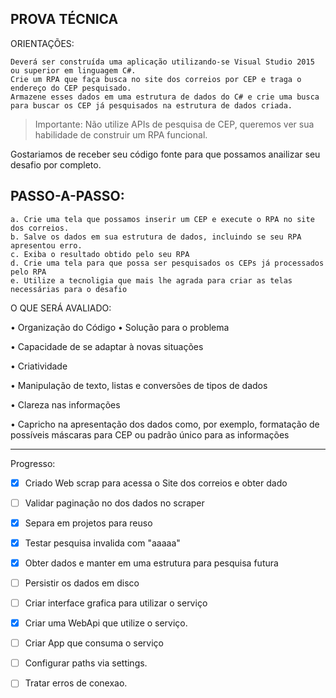 ## PROVA TÉCNICA


ORIENTAÇÕES:

    Deverá ser construída uma aplicação utilizando-se Visual Studio 2015 ou superior em linguagem C#.
    Crie um RPA que faça busca no site dos correios por CEP e traga o endereço do CEP pesquisado.
    Armazene esses dados em uma estrutura de dados do C# e crie uma busca para buscar os CEP já pesquisados na estrutura de dados criada.

> Importante: Não utilize APIs de pesquisa de CEP, queremos ver sua habilidade de construir um
RPA funcional.

Gostariamos de receber seu código fonte para que possamos anailizar seu desafio por completo.
 
## PASSO-A-PASSO:
    
    a. Crie uma tela que possamos inserir um CEP e execute o RPA no site dos correios.
    b. Salve os dados em sua estrutura de dados, incluindo se seu RPA apresentou erro.
    c. Exiba o resultado obtido pelo seu RPA
    d. Crie uma tela para que possa ser pesquisados os CEPs já processados pelo RPA
    e. Utilize a tecnoligia que mais lhe agrada para criar as telas necessárias para o desafio
 
O QUE SERÁ AVALIADO:

• Organização do Código
• Solução para o problema

• Capacidade de se adaptar à novas situações

• Criatividade

• Manipulação de texto, listas e conversões de tipos de dados

• Clareza nas informações

• Capricho na apresentação dos dados como, por exemplo, formatação de possíveis máscaras para CEP ou padrão único para as informações

---------------

Progresso:

- [x] Criado Web scrap para acessa o Site dos correios e obter dado
- [ ] Validar paginação no dos dados no scraper
- [X] Separa em projetos para reuso
- [x] Testar pesquisa invalida com "aaaaa"
- [X] Obter dados e manter em uma estrutura para pesquisa futura
- [ ] Persistir os dados em disco
- [ ] Criar interface grafica para utilizar o serviço
- [X] Criar uma WebApi que utilize o serviço.
- [ ] Criar App que consuma o serviço
- [ ] Configurar paths via settings.
- [ ] Tratar erros de conexao.    
 
